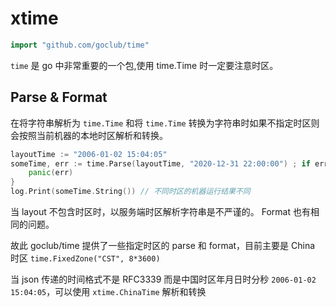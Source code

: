 # xtime

```go
import "github.com/goclub/time"
```

`time` 是 go 中非常重要的一个包,使用 time.Time 时一定要注意时区。

## Parse & Format 

在将字符串解析为 `time.Time` 和将 `time.Time` 转换为字符串时如果不指定时区则会按照当前机器的本地时区解析和转换。

```go
layoutTime := "2006-01-02 15:04:05"
someTime, err := time.Parse(layoutTime, "2020-12-31 22:00:00") ; if err != nil {
    panic(err)
}
log.Print(someTime.String()) // 不同时区的机器运行结果不同
```

当 layout 不包含时区时，以服务端时区解析字符串是不严谨的。
Format 也有相同的问题。

故此 goclub/time 提供了一些指定时区的 parse 和 format，目前主要是 China 时区 `time.FixedZone("CST", 8*3600)`

当 json 传递的时间格式不是 RFC3339 而是中国时区年月日时分秒 `2006-01-02 15:04:05`，可以使用 `xtime.ChinaTime` 解析和转换
